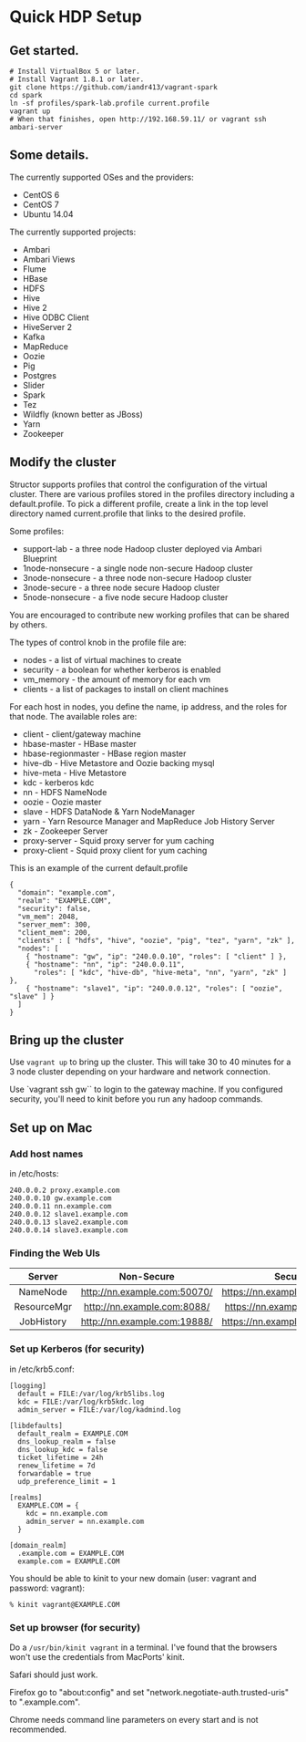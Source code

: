 Quick HDP Setup
=======

## Get started.

```
# Install VirtualBox 5 or later.
# Install Vagrant 1.8.1 or later.
git clone https://github.com/iandr413/vagrant-spark
cd spark
ln -sf profiles/spark-lab.profile current.profile
vagrant up
# When that finishes, open http://192.168.59.11/ or vagrant ssh ambari-server
```

## Some details.

The currently supported OSes and the providers:
* CentOS 6
* CentOS 7
* Ubuntu 14.04

The currently supported projects:
* Ambari
* Ambari Views
* Flume
* HBase
* HDFS
* Hive
* Hive 2
* Hive ODBC Client
* HiveServer 2
* Kafka
* MapReduce
* Oozie
* Pig
* Postgres
* Slider
* Spark
* Tez
* Wildfly (known better as JBoss)
* Yarn
* Zookeeper

## Modify the cluster

Structor supports profiles that control the configuration of the
virtual cluster.  There are various profiles stored in the profiles
directory including a default.profile. To pick a different profile,
create a link in the top level directory named current.profile that
links to the desired profile.

Some profiles:
* support-lab - a three node Hadoop cluster deployed via Ambari Blueprint
* 1node-nonsecure - a single node non-secure Hadoop cluster
* 3node-nonsecure - a three node non-secure Hadoop cluster
* 3node-secure - a three node secure Hadoop cluster
* 5node-nonsecure - a five node secure Hadoop cluster

You are encouraged to contribute new working profiles that can be
shared by others.

The types of control knob in the profile file are:
* nodes - a list of virtual machines to create
* security - a boolean for whether kerberos is enabled
* vm_memory - the amount of memory for each vm
* clients - a list of packages to install on client machines

For each host in nodes, you define the name, ip address, and the roles for 
that node. The available roles are:

* client - client/gateway machine
* hbase-master - HBase master
* hbase-regionmaster - HBase region master
* hive-db - Hive Metastore and Oozie backing mysql
* hive-meta - Hive Metastore
* kdc - kerberos kdc
* nn - HDFS NameNode
* oozie - Oozie master
* slave - HDFS DataNode & Yarn NodeManager
* yarn - Yarn Resource Manager and MapReduce Job History Server
* zk - Zookeeper Server
* proxy-server - Squid proxy server for yum caching
* proxy-client -  Squid proxy client for yum caching

This is an example of the current default.profile
```
{
  "domain": "example.com",
  "realm": "EXAMPLE.COM",
  "security": false,
  "vm_mem": 2048,
  "server_mem": 300,
  "client_mem": 200,
  "clients" : [ "hdfs", "hive", "oozie", "pig", "tez", "yarn", "zk" ],
  "nodes": [
    { "hostname": "gw", "ip": "240.0.0.10", "roles": [ "client" ] },
    { "hostname": "nn", "ip": "240.0.0.11",
      "roles": [ "kdc", "hive-db", "hive-meta", "nn", "yarn", "zk" ] },
    { "hostname": "slave1", "ip": "240.0.0.12", "roles": [ "oozie", "slave" ] }
  ]
}
```

## Bring up the cluster

Use `vagrant up` to bring up the cluster. This will take 30 to 40 minutes for 
a 3 node cluster depending on your hardware and network connection.

Use `vagrant ssh gw`` to login to the gateway machine. If you configured 
security, you'll need to kinit before you run any hadoop commands.

## Set up on Mac

### Add host names

in /etc/hosts:
```
240.0.0.2 proxy.example.com
240.0.0.10 gw.example.com
240.0.0.11 nn.example.com
240.0.0.12 slave1.example.com
240.0.0.13 slave2.example.com
240.0.0.14 slave3.example.com
```

### Finding the Web UIs

| Server      | Non-Secure                   | Secure                        |
|:-----------:|:----------------------------:|:-----------------------------:|
| NameNode    | http://nn.example.com:50070/ | https://nn.example.com:50470/ |
| ResourceMgr | http://nn.example.com:8088/  | https://nn.example.com:8090/  |
| JobHistory  | http://nn.example.com:19888/ | https://nn.example.com:19890/ |

### Set up Kerberos (for security)

in /etc/krb5.conf:
```
[logging]
  default = FILE:/var/log/krb5libs.log
  kdc = FILE:/var/log/krb5kdc.log
  admin_server = FILE:/var/log/kadmind.log

[libdefaults]
  default_realm = EXAMPLE.COM
  dns_lookup_realm = false
  dns_lookup_kdc = false
  ticket_lifetime = 24h
  renew_lifetime = 7d
  forwardable = true
  udp_preference_limit = 1

[realms]
  EXAMPLE.COM = {
    kdc = nn.example.com
    admin_server = nn.example.com
  }

[domain_realm]
  .example.com = EXAMPLE.COM
  example.com = EXAMPLE.COM
```

You should be able to kinit to your new domain (user: vagrant and 
password: vagrant):

```
% kinit vagrant@EXAMPLE.COM
```

### Set up browser (for security)

Do a `/usr/bin/kinit vagrant` in a terminal. I've found that the browsers
won't use the credentials from MacPorts' kinit. 

Safari should just work.

Firefox go to "about:config" and set "network.negotiate-auth.trusted-uris" to 
".example.com".

Chrome needs command line parameters on every start and is not recommended.
